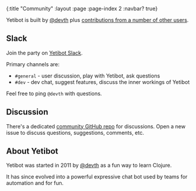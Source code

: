 {:title "Community"
 :layout :page
 :page-index 2
 :navbar? true}

Yetibot is built by [@devth](https://github.com/devth) plus [contributions from
a number of other
users](https://github.com/yetibot/yetibot/graphs/contributors).

## Slack

Join the party on [Yetibot Slack](https://slack.yetibot.com).

Primary channels are:

- `#general` - user discussion, play with Yetibot, ask questions
- `#dev` - dev chat, suggest features, discuss the inner workings of Yetibot

Feel free to ping `@devth` with questions.

## Discussion

There's a dedicated [community GitHub repo](https://github.com/yetibot/community)
for discussions. Open a new issue to discuss questions, suggestions, comments,
etc.

## About Yetibot

Yetibot was started in 2011 by [@devth](https://github.com/devth) as a fun way
to learn Clojure.

It has since evolved into a powerful expressive chat bot used by teams for
automation and for fun.
